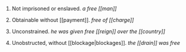 1. Not imprisoned or enslaved. <i>a free [[man]]</i>

2. Obtainable without [[payment]]. <i>free of [[charge]]</i>

3. Unconstrained. <i>he was given free [[reign]] over the [[country]]</i>

4. Unobstructed, without [[blockage|blockages]]. <i>the [[drain]] was free</i>